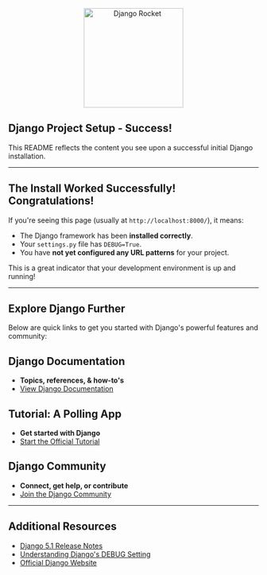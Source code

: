 <div align="center">
    <img src="./src/static/img/rocket.png" alt="Django Rocket" width="200"/>
</div>


## Django Project Setup - Success!

This README reflects the content you see upon a successful initial Django installation.

---

## The Install Worked Successfully! Congratulations!

If you're seeing this page (usually at `http://localhost:8000/`), it means:

* The Django framework has been **installed correctly**.
* Your `settings.py` file has `DEBUG=True`.
* You have **not yet configured any URL patterns** for your project.

This is a great indicator that your development environment is up and running!

---

## Explore Django Further

Below are quick links to get you started with Django's powerful features and community:

## Django Documentation

* **Topics, references, & how-to's**
* [View Django Documentation](https://docs.djangoproject.com/en/5.1/)

## Tutorial: A Polling App

* **Get started with Django**
* [Start the Official Tutorial](https://docs.djangoproject.com/en/5.1/intro/tutorial01/)

## Django Community

* **Connect, get help, or contribute**
* [Join the Django Community](https://www.djangoproject.com/community/)

---

## Additional Resources

* [Django 5.1 Release Notes](https://docs.djangoproject.com/en/5.1/releases/)
* [Understanding Django's DEBUG Setting](https://docs.djangoproject.com/en/5.1/ref/settings/#debug)
* [Official Django Website](https://www.djangoproject.com/)